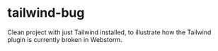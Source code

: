 # tailwind-bug

Clean project with just Tailwind installed, to illustrate how the Tailwind plugin is currently broken in Webstorm.
